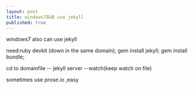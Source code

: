 ```yaml
---
layout: post
title: windows7系统 use jekyll
published: true
---
```

windows7 also can  use jekyll

need:ruby devkit (down in the same domain); gem install jekyll;  gem install bundle;

cd to domainfile --
jekyll server --watch(keep watch on file)

sometimes use prose.io ,easy
